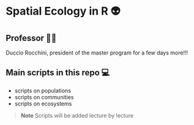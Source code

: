 # Spatial Ecology in R 👽 

## Professor 👨‍🔬
Duccio Rocchini, president of the master program for a few days more!!! 

## Main scripts in this repo 💻
+ scripts on populations
+ scripts on communities
+ scripts on ecosystems

> **Note**
> Scripts will be added lecture by lecture
